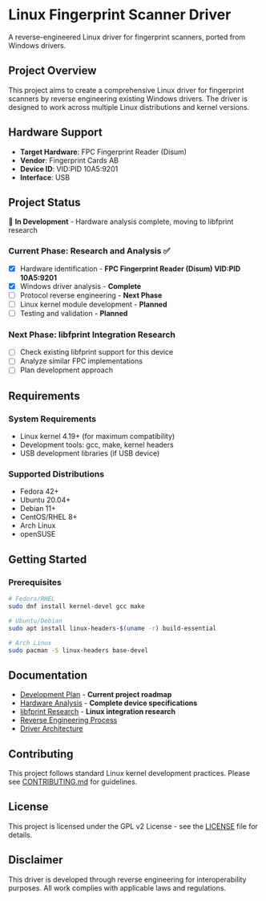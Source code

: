 # Linux Fingerprint Scanner Driver

A reverse-engineered Linux driver for fingerprint scanners, ported from Windows drivers.

## Project Overview

This project aims to create a comprehensive Linux driver for fingerprint scanners by reverse engineering existing Windows drivers. The driver is designed to work across multiple Linux distributions and kernel versions.

## Hardware Support

- **Target Hardware**: FPC Fingerprint Reader (Disum)
- **Vendor**: Fingerprint Cards AB
- **Device ID**: VID:PID 10A5:9201
- **Interface**: USB

## Project Status

🔄 **In Development** - Hardware analysis complete, moving to libfprint research

### Current Phase: Research and Analysis ✅
- [x] Hardware identification - **FPC Fingerprint Reader (Disum) VID:PID 10A5:9201**
- [x] Windows driver analysis - **Complete**
- [ ] Protocol reverse engineering - **Next Phase**
- [ ] Linux kernel module development - **Planned**
- [ ] Testing and validation - **Planned**

### Next Phase: libfprint Integration Research
- [ ] Check existing libfprint support for this device
- [ ] Analyze similar FPC implementations
- [ ] Plan development approach

## Requirements

### System Requirements
- Linux kernel 4.19+ (for maximum compatibility)
- Development tools: gcc, make, kernel headers
- USB development libraries (if USB device)

### Supported Distributions
- Fedora 42+
- Ubuntu 20.04+
- Debian 11+
- CentOS/RHEL 8+
- Arch Linux
- openSUSE

## Getting Started

### Prerequisites
```bash
# Fedora/RHEL
sudo dnf install kernel-devel gcc make

# Ubuntu/Debian
sudo apt install linux-headers-$(uname -r) build-essential

# Arch Linux
sudo pacman -S linux-headers base-devel
```

## Documentation

- [Development Plan](docs/development-plan.md) - **Current project roadmap**
- [Hardware Analysis](hardware-analysis/device-analysis.md) - **Complete device specifications**
- [libfprint Research](hardware-analysis/libfprint-research.md) - **Linux integration research**
- [Reverse Engineering Process](docs/reverse-engineering.md)
- [Driver Architecture](docs/architecture.md)

## Contributing

This project follows standard Linux kernel development practices. Please see [CONTRIBUTING.md](CONTRIBUTING.md) for guidelines.

## License

This project is licensed under the GPL v2 License - see the [LICENSE](LICENSE) file for details.

## Disclaimer

This driver is developed through reverse engineering for interoperability purposes. All work complies with applicable laws and regulations.